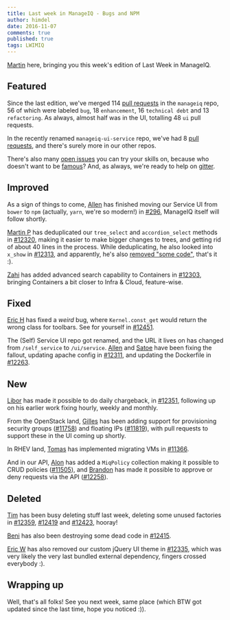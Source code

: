 ```yaml
---
title: Last week in ManageIQ - Bugs and NPM
author: himdel
date: 2016-11-07
comments: true
published: true
tags: LWIMIQ
---
```


[Martin](https://github.com/himdel) here, bringing you this week's edition of Last Week in ManageIQ.


## Featured

Since the last edition, we've merged 114 [pull requests](https://github.com/ManageIQ/manageiq/pulls?utf8=%E2%9C%93&q=is%3Apr%20is%3Amerged%20base%3Amaster%20merged%3A%222016-10-29%20..%202016-11-06%22%20sort%3Acreated-desc%20) in the `manageiq` repo, 56 of which were labeled `bug`, 18 `enhancement`, 16 `technical debt` and 13 `refactoring`. As always, almost half was in the UI, totalling 48 `ui` pull requests.

In the recently renamed `manageiq-ui-service` repo, we've had 8 [pull requests](https://github.com/ManageIQ/manageiq-ui-service/pulls?utf8=%E2%9C%93&q=is%3Apr%20is%3Amerged%20base%3Amaster%20merged%3A%222016-10-29%20..%202016-11-06%22%20sort%3Acreated-desc%20), and there's surely more in our other repos.

There's also many [open issues] you can try your skills on, because who doesn't want to be [famous](https://github.com/ManageIQ/manageiq/graphs/contributors)? And, as always, we're ready to help on [gitter].


## Improved

As a sign of things to come, [Allen](https://github.com/AllenBW) has finished moving our Service UI from `bower` to `npm` (actually, `yarn`, we're so modern!) in [#296](https://github.com/ManageIQ/manageiq-ui-service/pull/296), ManageIQ itself will follow shortly.

[Martin P](https://github.com/martinpovolny) has deduplicated our `tree_select` and `accordion_select` methods in [#12320](https://github.com/ManageIQ/manageiq/pull/12320), making it easier to make bigger changes to trees, and getting rid of about 40 lines in the process. While deduplicating, he also looked into `x_show` in [#12313](https://github.com/ManageIQ/manageiq/pull/12313), and apparently, he's also [removed "some code"](https://github.com/ManageIQ/manageiq/pull/12314), that's it :).

[Zahi](https://github.com/zakiva) has added advanced search capability to Containers in [#12303](https://github.com/ManageIQ/manageiq/pull/12303), bringing Containers a bit closer to Infra & Cloud, feature-wise.


## Fixed

[Eric H](https://github.com/hayesr) has fixed a *weird* bug, where `Kernel.const_get` would return the wrong class for toolbars. See for yourself in [#12451](https://github.com/ManageIQ/manageiq/pull/12451).

The (Self) Service UI repo got renamed, and the URL it lives on has changed from `/self_service` to `/ui/service`. [Allen](https://github.com/AllenBW) and [Satoe](https://github.com/simaishi) have been fixing the fallout, updating apache config in [#12311](https://github.com/ManageIQ/manageiq/pull/12311), and updating the Dockerfile in [#12263](https://github.com/ManageIQ/manageiq/pull/12263).


## New

[Libor](https://github.com/lpichler) has made it possible to do daily chargeback, in [#12351](https://github.com/ManageIQ/manageiq/pull/12351), following up on his earlier work fixing hourly, weekly and monthly.

From the OpenStack land, [Gilles](https://github.com/gildub) has been adding support for provisioning security groups ([#11758](https://github.com/ManageIQ/manageiq/pull/11758)) and floating IPs ([#11819](https://github.com/ManageIQ/manageiq/pull/11819)), with pull requests to support these in the UI coming up shortly.

In RHEV land, [Tomas](https://github.com/jelkosz) has implemented migrating VMs in [#11366](https://github.com/ManageIQ/manageiq/pull/11366).

And in our API, [Alon](https://github.com/alongoldboim) has added a `MiqPolicy` collection making it possible to CRUD policies ([#11505](https://github.com/ManageIQ/manageiq/pull/11505)), and [Brandon](https://github.com/bdunne) has made it possible to approve or deny requests via the API ([#12258](https://github.com/ManageIQ/manageiq/pull/12258)).


## Deleted

[Tim](https://github.com/imtayadeway) has been busy deleting stuff last week, deleting some unused factories in [#12359](https://github.com/ManageIQ/manageiq/pull/12359), [#12419](https://github.com/ManageIQ/manageiq/pull/12419) and [#12423](https://github.com/ManageIQ/manageiq/pull/12423), hooray!

[Beni](https://github.com/cben) has also been destroying some dead code in [#12415](https://github.com/ManageIQ/manageiq/pull/12415).

[Eric W](https://github.com/epwinchell) has also removed our custom jQuery UI theme in [#12335](https://github.com/ManageIQ/manageiq/pull/12335), which was very likely the very last bundled external dependency, fingers crossed everybody :).


## Wrapping up

Well, that's all folks! See you next week, same place (which BTW got updated since the last time, hope you noticed :)).


[open issues]: https://github.com/ManageIQ/manageiq/issues
[contributors]: https://github.com/ManageIQ/manageiq/graphs/contributors
[MiQ PRs]: https://github.com/ManageIQ/manageiq/pulls?utf8=%E2%9C%93&q=is%3Apr%20is%3Amerged%20base%3Amaster%20merged%3A%222016-10-29%20..%202016-11-06%22%20sort%3Acreated-desc%20
[SUI PRs]: https://github.com/ManageIQ/manageiq-ui-service/pulls?utf8=%E2%9C%93&q=is%3Apr%20is%3Amerged%20base%3Amaster%20merged%3A%222016-10-29%20..%202016-11-06%22%20sort%3Acreated-desc%20
[commits]: https://github.com/manageiq/manageiq/compare/master@%7B2016-10-29%7D...@%7B2016-11-06%7D
[gitter]: https://gitter.im/ManageIQ/manageiq

